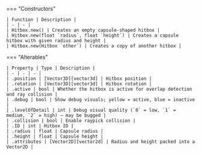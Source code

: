 === "Constructors"

    | Function | Description |
    | - | - |
    | Hitbox.new() | Creates an empty capsule-shaped hitbox |
    | Hitbox.new(float `radius`, float `height`) | Creates a capsule hitbox with given radius and height |
    | Hitbox.new(Hitbox `other`) | Creates a copy of another hitbox |

=== "Alterables"

    | Property | Type | Description |
    | - | - | - |
    | .position | [Vector3D][vector3d] | Hitbox position |
    | .rotation | [Vector3D][vector3d] | Hitbox rotation |
    | .active | bool | Whether the hitbox is active for overlap detection and ray collision |
    | .debug | bool | Show debug visuals; yellow = active, blue = inactive |
    | .levelOfDetail | int | Debug visual quality (`0` = low, `1` = medium, `2` = high) — may be bugged |
    | .collision | bool | Enable raypick collision |
    | .ID | int | Hitbox ID |
    | .radius | float | Capsule radius |
    | .height | float | Capsule height |
    | .attributes | [Vector2D][vector2d] | Radius and height packed into a Vector2D |

[vector2d]: https://darttheg.github.io/LimeAPI/api/classes/vector2d.html
[vector3d]: https://darttheg.github.io/LimeAPI/api/classes/vector3d.html
[vector4d]: https://darttheg.github.io/LimeAPI/api/classes/vector4d.html
[texture]: https://darttheg.github.io/LimeAPI/api/classes/texture.html